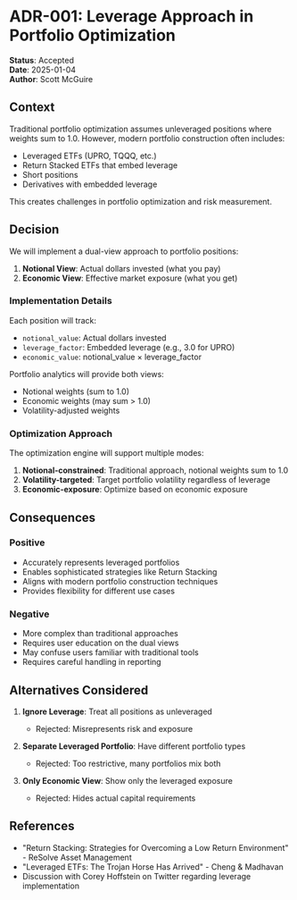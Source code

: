 # ADR-001: Leverage Approach in Portfolio Optimization

**Status**: Accepted  
**Date**: 2025-01-04  
**Author**: Scott McGuire  

## Context

Traditional portfolio optimization assumes unleveraged positions where weights sum to 1.0. However, modern portfolio construction often includes:
- Leveraged ETFs (UPRO, TQQQ, etc.)
- Return Stacked ETFs that embed leverage
- Short positions
- Derivatives with embedded leverage

This creates challenges in portfolio optimization and risk measurement.

## Decision

We will implement a dual-view approach to portfolio positions:

1. **Notional View**: Actual dollars invested (what you pay)
2. **Economic View**: Effective market exposure (what you get)

### Implementation Details

Each position will track:
- `notional_value`: Actual dollars invested
- `leverage_factor`: Embedded leverage (e.g., 3.0 for UPRO)
- `economic_value`: notional_value × leverage_factor

Portfolio analytics will provide both views:
- Notional weights (sum to 1.0)
- Economic weights (may sum > 1.0)
- Volatility-adjusted weights

### Optimization Approach

The optimization engine will support multiple modes:
1. **Notional-constrained**: Traditional approach, notional weights sum to 1.0
2. **Volatility-targeted**: Target portfolio volatility regardless of leverage
3. **Economic-exposure**: Optimize based on economic exposure

## Consequences

### Positive
- Accurately represents leveraged portfolios
- Enables sophisticated strategies like Return Stacking
- Aligns with modern portfolio construction techniques
- Provides flexibility for different use cases

### Negative
- More complex than traditional approaches
- Requires user education on the dual views
- May confuse users familiar with traditional tools
- Requires careful handling in reporting

## Alternatives Considered

1. **Ignore Leverage**: Treat all positions as unleveraged
   - Rejected: Misrepresents risk and exposure

2. **Separate Leveraged Portfolio**: Have different portfolio types
   - Rejected: Too restrictive, many portfolios mix both

3. **Only Economic View**: Show only the leveraged exposure
   - Rejected: Hides actual capital requirements

## References
- "Return Stacking: Strategies for Overcoming a Low Return Environment" - ReSolve Asset Management
- "Leveraged ETFs: The Trojan Horse Has Arrived" - Cheng & Madhavan
- Discussion with Corey Hoffstein on Twitter regarding leverage implementation
